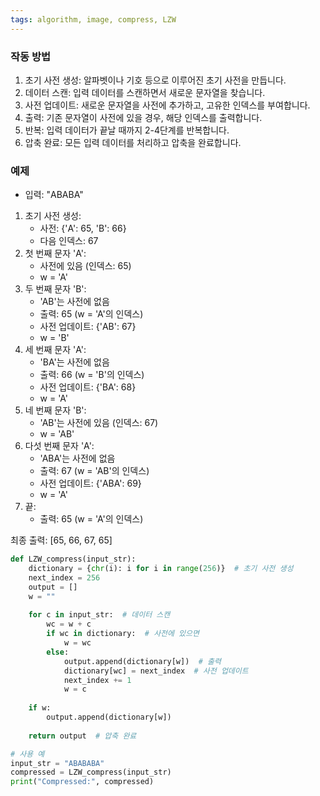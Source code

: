 ```yaml
---
tags: algorithm, image, compress, LZW
---
```

### 작동 방법
1. 초기 사전 생성: 알파벳이나 기호 등으로 이루어진 초기 사전을 만듭니다.
2. 데이터 스캔: 입력 데이터를 스캔하면서 새로운 문자열을 찾습니다.
3. 사전 업데이트: 새로운 문자열을 사전에 추가하고, 고유한 인덱스를 부여합니다.
4. 출력: 기존 문자열이 사전에 있을 경우, 해당 인덱스를 출력합니다.
5. 반복: 입력 데이터가 끝날 때까지 2-4단계를 반복합니다.
6. 압축 완료: 모든 입력 데이터를 처리하고 압축을 완료합니다.

### 예제 
- 입력: "ABABA"
1. 초기 사전 생성:
	- 사전: {'A': 65, 'B': 66}
	- 다음 인덱스: 67
2. 첫 번째 문자 'A':
	- 사전에 있음 (인덱스: 65)
	- w = 'A'
3. 두 번째 문자 'B':
	- 'AB'는 사전에 없음
	- 출력: 65 (w = 'A'의 인덱스)
	- 사전 업데이트: {'AB': 67}
	- w = 'B'
4. 세 번째 문자 'A':
	- 'BA'는 사전에 없음
	- 출력: 66 (w = 'B'의 인덱스)
	- 사전 업데이트: {'BA': 68}
	- w = 'A'
5. 네 번째 문자 'B':
	- 'AB'는 사전에 있음 (인덱스: 67)
	- w = 'AB'
6. 다섯 번째 문자 'A':
	- 'ABA'는 사전에 없음
	- 출력: 67 (w = 'AB'의 인덱스)
	- 사전 업데이트: {'ABA': 69}
	- w = 'A'
7. 끝:
	- 출력: 65 (w = 'A'의 인덱스)

최종 출력: [65, 66, 67, 65]

``` python
def LZW_compress(input_str):
    dictionary = {chr(i): i for i in range(256)}  # 초기 사전 생성
    next_index = 256
    output = []
    w = ""
    
    for c in input_str:  # 데이터 스캔
        wc = w + c
        if wc in dictionary:  # 사전에 있으면
            w = wc
        else:
            output.append(dictionary[w])  # 출력
            dictionary[wc] = next_index  # 사전 업데이트
            next_index += 1
            w = c
    
    if w:
        output.append(dictionary[w])
    
    return output  # 압축 완료

# 사용 예
input_str = "ABABABA"
compressed = LZW_compress(input_str)
print("Compressed:", compressed)
```